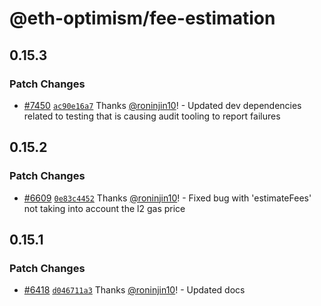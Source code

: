 # @eth-optimism/fee-estimation

## 0.15.3

### Patch Changes

- [#7450](https://github.com/DougNorm/optimism/pull/7450) [`ac90e16a7`](https://github.com/DougNorm/optimism/commit/ac90e16a7f85c4f73661ae6023135c3d00421c1e) Thanks [@roninjin10](https://github.com/roninjin10)! - Updated dev dependencies related to testing that is causing audit tooling to report failures

## 0.15.2

### Patch Changes

- [#6609](https://github.com/DougNorm/optimism/pull/6609) [`0e83c4452`](https://github.com/DougNorm/optimism/commit/0e83c44522e1a13e4d5c1395fd4dc9dbae8be08d) Thanks [@roninjin10](https://github.com/roninjin10)! - Fixed bug with 'estimateFees' not taking into account the l2 gas price

## 0.15.1

### Patch Changes

- [#6418](https://github.com/DougNorm/optimism/pull/6418) [`d046711a3`](https://github.com/DougNorm/optimism/commit/d046711a37ac050df1742b7de19ac548ffc12c7b) Thanks [@roninjin10](https://github.com/roninjin10)! - Updated docs
